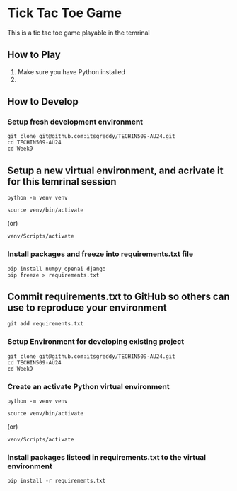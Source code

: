 # Tick Tac Toe Game
This is a tic tac toe game playable in the temrinal

## How to Play

1. Make sure you have Python installed
2. 

## How to Develop

### Setup fresh development environment
```
git clone git@github.com:itsgreddy/TECHIN509-AU24.git
cd TECHIN509-AU24
cd Week9
```
## Setup a new virtual environment, and acrivate it for this temrinal session
```
python -m venv venv
```
```
source venv/bin/activate 
```
(or)
```
venv/Scripts/activate
```
### Install packages and freeze into requirements.txt file
```
pip install numpy openai django
pip freeze > requirements.txt
```

## Commit requirements.txt to GitHub so others can use to reproduce your environment
```
git add requirements.txt
```

### Setup Environment for developing existing project
```
git clone git@github.com:itsgreddy/TECHIN509-AU24.git
cd TECHIN509-AU24
cd Week9
```
### Create an activate Python virtual environment
```
python -m venv venv
```
```
source venv/bin/activate 
```
(or)
```
venv/Scripts/activate
```
### Install packages listeed in requirements.txt to the virtual environment
```
pip install -r requirements.txt
```